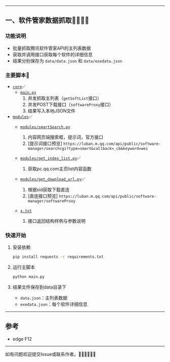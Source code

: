 
---

## 一、软件管家数据抓取🎉🎉🎉🎉

### 功能说明

- 批量抓取腾讯软件管家API的主列表数据
- 获取并调用接口获取每个软件的详细信息
- 结果分别保存为 `data/data.json` 和 `data/exedata.json`

### 主要脚本🚀
- [`core`](core/)✅
    - [`main.py`](main.py)
        1. 并发抓取主列表（`getSoftList`接口）
        2. 并发POST下载接口（`softwareProxy`接口）
        3. 结果写入本地JSON文件
- [`modules`](modules/)✅
    - [`modules/smartSearch.py`](modules/smartSearch.py)
        1. 内容网页端搜索框，提示词，官方接口
        2. [提示词接口预览]
        `https://luban.m.qq.com/api/public/software-manager/searchcgi?type=smart&callback=_cb&keyword=wei`
    - [`modules/get_index_list.py`](modules/get_index_list.py)✅
        1. 获取pc.qq.com主页list内容函数

    - [`modules/get_download_url.py`](modules/get_download_url.py)✅
        1. 根据sid获取下载直连
        2. [直连接口预览]
        `https://luban.m.qq.com/api/public/software-manager/softwareProxy`
    - [`x.txt`](x.txt)
        1. 接口返回结构样例与参数说明

### 快速开始

1. 安装依赖
    ```sh
    pip install requests -r requirements.txt
    ```

2. 运行主脚本
    ```sh
    python main.py
    ```

3. 结果文件保存到data目录下
    - `data.json`：主列表数据
    - `exedata.json`：每个软件详细信息

---

## 参考

- edge F12

---

如有问题欢迎提交Issue或联系作者。🚀🚀🚀🚀🚀🚀